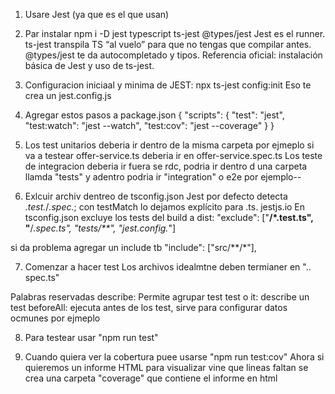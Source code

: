 1) Usare Jest (ya que es el que usan)
2) Par instalar 
    npm i -D jest typescript ts-jest @types/jest
    Jest es el runner.
    ts-jest transpila TS “al vuelo” para que no tengas que compilar antes.
    @types/jest te da autocompletado y tipos.
    Referencia oficial: instalación básica de Jest y uso de ts-jest.

3) Configuracion iniciaal y minima de JEST:
    npx ts-jest config:init
    Eso te crea un jest.config.js

4) Agregar estos pasos a package.json
{
  "scripts": {
    "test": "jest",
    "test:watch": "jest --watch",
    "test:cov": "jest --coverage"
  }
}
5) Los test unitarios deberia ir dentro de la misma carpeta por ejmeplo si va a testear offer-service.ts deberia ir en offer-service.spec.ts
Los teste de integracion deberia ir fuera se rdc, podria ir dentro d una carpeta llamda "tests" y adentro podria ir "integration" o e2e por ejemplo--

6) Exlcuir archiv dentreo de tsconfig.json
Jest por defecto detecta *.test.*/*.spec.*; con testMatch lo dejamos explícito para .ts. 
jestjs.io
En tsconfig.json excluye los tests del build a dist:
"exclude": ["**/*.test.ts", "**/*.spec.ts", "tests/**", "jest.config.*"]

si da problema agregar un include tb
"include": ["src/**/*"],


7) Comenzar a hacer test
Los archivos idealmtne deben termianer en ".. spec.ts"

Palabras reservadas
describe: Permite agrupar test
test o it: describe un test
beforeAll: ejecuta antes de los test, sirve para configurar datos ocmunes por ejmeplo

8) Para testear usar "npm run test"

9) Cuando quiera ver la cobertura puee usarse "npm run test:cov"
Ahora si quieremos un informe HTML para visualizar vine que lineas faltan se crea una carpeta "coverage" que contiene el informe en html
